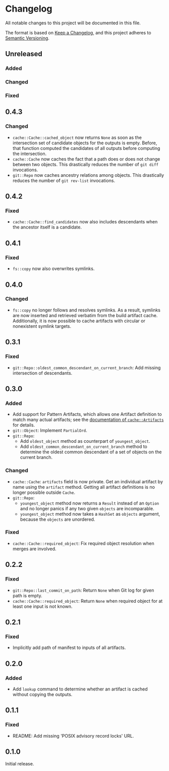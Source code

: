 # Changelog

All notable changes to this project will be documented in this file.

The format is based on [Keep a Changelog](https://keepachangelog.com/en/1.0.0/), and this project
adheres to [Semantic Versioning](https://semver.org/spec/v2.0.0.html).


## Unreleased

### Added

### Changed

### Fixed


## 0.4.3

### Changed
- `cache::Cache::cached_object` now returns `None` as soon as the intersection set of candidate
  objects for the outputs is empty.  Before, that function computed the candidates of all outputs
  before computing the intersection.
- `cache::Cache` now caches the fact that a path does or does not change between two objects.  This
  drastically reduces the number of `git diff` invocations.
- `git::Repo` now caches ancestry relations among objects.  This drastically reduces the number of
  `git rev-list` invocations.


## 0.4.2

### Fixed
- `cache::Cache::find_candidates` now also includes descendants when the ancestor itself is a
  candidate.


## 0.4.1

### Fixed
- `fs::copy` now also overwrites symlinks.


## 0.4.0

### Changed
- `fs::copy` no longer follows and resolves symlinks.  As a result, symlinks are now inserted and
  retrieved verbatim from the build artifact cache.  Additionally, it is now possible to cache
  artifacts with circular or nonexistent symlink targets.


## 0.3.1

### Fixed
- `git::Repo::oldest_common_descendant_on_current_branch`: Add missing intersection of descendants.


## 0.3.0

### Added
- Add support for Pattern Artifacts, which allows one Artifact definition to match many actual
  artifacts; see the [documentation of `cache::Artifacts`][PatternArtifacts] for details.
- `git::Object`: Implement `PartialOrd`.
- `git::Repo`:
  - Add `oldest_object` method as counterpart of `youngest_object`.
  - Add `oldest_common_descendant_on_current_branch` method to determine the oldest common
    descendant of a set of objects on the current branch.

### Changed
- `cache::Cache`: `artifacts` field is now private.  Get an individual artifact by name using the
  `artifact` method.  Getting all artifact definitions is no longer possible outside `Cache`.
- `git::Repo`:
  - `youngest_object` method now returns a `Result` instead of an `Option` and no longer panics if
    any two given `objects` are incomparable.
  - `youngest_object` method now takes a `HashSet` as `objects` argument, because the `objects` are
    unordered.

### Fixed
- `cache::Cache::required_object`: Fix required object resolution when merges are involved.


## 0.2.2

### Fixed

- `git::Repo::last_commit_on_path`: Return `None` when Git log for given path is empty.
- `cache::Cache::required_object`: Return `None` when required object for at least one input is
  not known.


## 0.2.1

### Fixed
- Implicitly add path of manifest to inputs of all artifacts.


## 0.2.0

### Added
- Add `lookup` command to determine whether an artifact is cached without copying the outputs.


## 0.1.1

### Fixed
- README: Add missing 'POSIX advisory record locks' URL.


## 0.1.0

Initial release.


[PatternArtifacts]: https://docs.rs/memora/latest/memora/cache/type.Artifacts.html#PatternArtifacts
